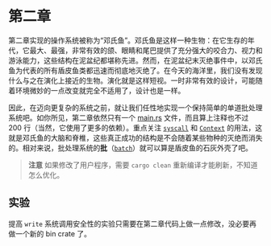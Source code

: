 ﻿# 第二章

第二章实现的操作系统被称为“邓氏鱼”。邓氏鱼是这样一种生物：在它生存的年代，它最大、最强，非常有效的颌、眼睛和尾巴提供了充分强大的咬合力、视力和游泳能力，这些结构在泥盆纪都堪称先进。然而，在泥盆纪末灭绝事件中，以邓氏鱼为代表的所有盾皮鱼类都迅速而彻底地灭绝了。在今天的海洋里，我们没有发现什么与之在演化上接近的生物。演化就是这样短视。一时非常有效的设计，可能随着环境微妙的一点改变就完全不适用了，设计也是一样。

因此，在迈向更复杂的系统之前，就让我们任性地实现一个保持简单的单道批处理系统吧。如你所见，第二章依然只有一个 [main.rs](src/main.rs) 文件，而且算上注释也不过 200 行（当然，它使用了更多的依赖）。重点关注 [`syscall`](src/main.rs#L75) 和 [`Context`](src/main.rs#L107) 的用法，这就是邓氏鱼的大脑和脊椎，这些真正成功的结构是不会随着某些物种的灭绝而消失的。相对来说，批处理系统的**批**（[`batch`](src/main.rs#L78)）就可以算是盾皮鱼的石灰外壳了吧。

> **注意** 如果修改了用户程序，需要 `cargo clean` 重新编译才能刷新，不知道怎么优化。

## 实验

提高 `write` 系统调用安全性的实验只需要在第二章代码上做一点修改，没必要再做一个新的 bin crate 了。
